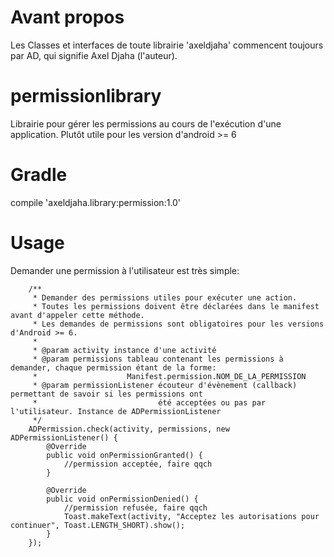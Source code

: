 # Avant propos
Les Classes et interfaces de toute librairie 'axeldjaha' commencent toujours par AD, qui signifie Axel Djaha (l'auteur).
# permissionlibrary
Librairie pour gérer les permissions au cours de l'exécution d'une application. Plutôt utile pour les version d'android >= 6
# Gradle
compile 'axeldjaha.library:permission:1.0'
# Usage
Demander une permission à l'utilisateur est très simple:

        /**
         * Demander des permissions utiles pour exécuter une action.
         * Toutes les permissions doivent être déclarées dans le manifest avant d'appeler cette méthode.
         * Les demandes de permissions sont obligatoires pour les versions d'Android >= 6.
         *
         * @param activity instance d'une activité
         * @param permissions tableau contenant les permissions à demander, chaque permission étant de la forme: 
         *                    Manifest.permission.NOM_DE_LA_PERMISSION
         * @param permissionListener écouteur d'évènement (callback) permettant de savoir si les permissions ont
         *                           été acceptées ou pas par l'utilisateur. Instance de ADPermissionListener
         */
        ADPermission.check(activity, permissions, new ADPermissionListener() {
            @Override
            public void onPermissionGranted() {
                //permission acceptée, faire qqch
            }

            @Override
            public void onPermissionDenied() {
                //permission refusée, faire qqch
                Toast.makeText(activity, "Acceptez les autorisations pour continuer", Toast.LENGTH_SHORT).show();
            }
        });

